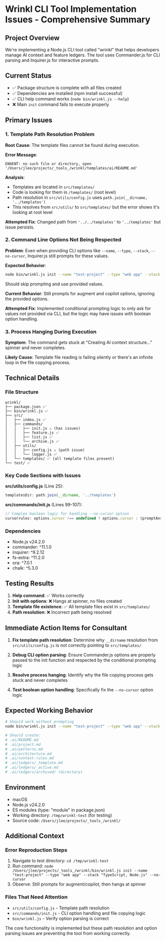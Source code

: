 # Wrinkl CLI Tool Implementation Issues - Comprehensive Summary

## Project Overview
We're implementing a Node.js CLI tool called "wrinkl" that helps developers manage AI context and feature ledgers. The tool uses Commander.js for CLI parsing and Inquirer.js for interactive prompts.

## Current Status
- ✅ Package structure is complete with all files created
- ✅ Dependencies are installed (npm install successful)
- ✅ CLI help command works (`node bin/wrinkl.js --help`)
- ❌ Main `init` command fails to execute properly

## Primary Issues

### 1. Template Path Resolution Problem
**Root Cause**: The template files cannot be found during execution.

**Error Message**: 
```
ENOENT: no such file or directory, open '/Users/jlee/projects/_tools_/wrinkl/templates/ai/README.md'
```

**Analysis**: 
- Templates are located in `src/templates/` 
- Code is looking for them in `/templates/` (root level)
- Path resolution in `src/utils/config.js` uses `path.join(__dirname, '../templates')` 
- This resolves from `src/utils/` to `src/templates/` but the error shows it's looking at root level

**Attempted Fix**: Changed path from `'../../templates'` to `'../templates'` but issue persists.

### 2. Command Line Options Not Being Respected
**Problem**: Even when providing CLI options like `--name`, `--type`, `--stack`, `--no-cursor`, Inquirer.js still prompts for these values.

**Expected Behavior**: 
```bash
node bin/wrinkl.js init --name "test-project" --type "web app" --stack "TypeScript, Node.js" --no-cursor
```
Should skip prompting and use provided values.

**Current Behavior**: Still prompts for augment and copilot options, ignoring the provided options.

**Attempted Fix**: Implemented conditional prompting logic to only ask for values not provided via CLI, but the logic may have issues with boolean option handling.

### 3. Process Hanging During Execution
**Symptom**: The command gets stuck at "Creating AI context structure..." spinner and never completes.

**Likely Cause**: Template file reading is failing silently or there's an infinite loop in the file copying process.

## Technical Details

### File Structure
```
wrinkl/
├── package.json ✅
├── bin/wrinkl.js ✅
├── src/
│   ├── index.js ✅
│   ├── commands/
│   │   ├── init.js ⚠️ (has issues)
│   │   ├── feature.js ✅
│   │   ├── list.js ✅
│   │   └── archive.js ✅
│   ├── utils/
│   │   ├── config.js ⚠️ (path issue)
│   │   └── logger.js ✅
│   └── templates/ ✅ (all template files present)
└── test/ ✅
```

### Key Code Sections with Issues

**src/utils/config.js** (Line 25):
```javascript
templatesDir: path.join(__dirname, '../templates')
```

**src/commands/init.js** (Lines 99-107):
```javascript
// Complex boolean logic for handling --no-cursor option
cursorrules: options.cursor !== undefined ? options.cursor : (promptAnswers.cursorrules !== undefined ? promptAnswers.cursorrules : true)
```

### Dependencies
- Node.js v24.2.0
- commander: ^11.1.0
- inquirer: ^9.2.12
- fs-extra: ^11.2.0
- ora: ^7.0.1
- chalk: ^5.3.0

## Testing Results
1. **Help command**: ✅ Works correctly
2. **Init with options**: ❌ Hangs at spinner, no files created
3. **Template file existence**: ✅ All template files exist in `src/templates/`
4. **Path resolution**: ❌ Incorrect path being resolved

## Immediate Action Items for Consultant

1. **Fix template path resolution**: Determine why `__dirname` resolution from `src/utils/config.js` is not correctly pointing to `src/templates/`

2. **Debug CLI option parsing**: Ensure Commander.js options are properly passed to the init function and respected by the conditional prompting logic

3. **Resolve process hanging**: Identify why the file copying process gets stuck and never completes

4. **Test boolean option handling**: Specifically fix the `--no-cursor` option logic

## Expected Working Behavior
```bash
# Should work without prompting
node bin/wrinkl.js init --name "test-project" --type "web app" --stack "TypeScript, Node.js" --no-cursor

# Should create:
# .ai/README.md
# .ai/project.md  
# .ai/patterns.md
# .ai/architecture.md
# .ai/context-rules.md
# .ai/ledgers/_template.md
# .ai/ledgers/_active.md
# .ai/ledgers/archived/ (directory)
```

## Environment
- macOS
- Node.js v24.2.0
- ES modules (type: "module" in package.json)
- Working directory: `/tmp/wrinkl-test` (for testing)
- Source code: `/Users/jlee/projects/_tools_/wrinkl/`

## Additional Context

### Error Reproduction Steps
1. Navigate to test directory: `cd /tmp/wrinkl-test`
2. Run command: `node /Users/jlee/projects/_tools_/wrinkl/bin/wrinkl.js init --name "test-project" --type "web app" --stack "TypeScript, Node.js" --no-cursor`
3. Observe: Still prompts for augment/copilot, then hangs at spinner

### Files That Need Attention
- `src/utils/config.js` - Template path resolution
- `src/commands/init.js` - CLI option handling and file copying logic
- `bin/wrinkl.js` - Verify option parsing is correct

The core functionality is implemented but these path resolution and option parsing issues are preventing the tool from working correctly.
